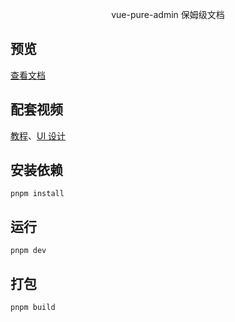 <p align="center">
vue-pure-admin 保姆级文档
</p>

## 预览

[查看文档](https://pure-admin.github.io/pure-admin-doc/)

## 配套视频

[教程](https://www.bilibili.com/video/BV1kg411v7QT)、[UI 设计](https://www.bilibili.com/video/BV17g411T7rq)

## 安装依赖

```
pnpm install
```

## 运行

```
pnpm dev
```

## 打包

```
pnpm build
```
